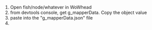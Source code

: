 1. Open fish/node/whatever in WoWhead
2. from devtools console, get g_mapperData.  Copy the object value
3. paste into the "g_mapperData.json" file
4. 